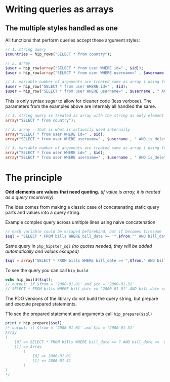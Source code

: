 # Writing queries as arrays

## The multiple styles handled as one

All functions that perform queries accept these argument styles:
```php
// 1. string query
$countries = hip_rows("SELECT * from country");

// 2. array
$user = hip_row(array("SELECT * from user WHERE id=" , $id));
$user = hip_row(array("SELECT * from user WHERE username=" , $username , " AND is_deleted=" , $deleted));

// 3. variable number of arguments are treated same as array ( using func_get_args() )
$user = hip_row("SELECT * from user WHERE id=" , $id);
$user = hip_row("SELECT * from user WHERE username=" , $username , " AND is_deleted=" , $deleted);
```

This is only syntax sugar to allow for cleaner code (less verbose). The parameters from the examples above are internaly all handled the same.
```php
// 1. string query is treated as array with the string as only element
array("SELECT * from country");

// 2. array - that is what is actaually used internally
array("SELECT * from user WHERE id=" , $id);
array("SELECT * from user WHERE username=" , $username , " AND is_deleted=" , $deleted);

// 3. variable number of arguments are treated same as array ( using func_get_args() )
array("SELECT * from user WHERE id=" , $id);
array("SELECT * from user WHERE username=" , $username , " AND is_deleted=" , $deleted);
```

# The principle

__Odd elements are values that need quoting.__ _(if value is array, it is treated as a query recursively)_

The idea comes from making a classic case of concatenating static query parts and values into a query string.

Example complex query across umltiple lines using naive concatenation
```php
// each variable could be escaped beforehand, but it becomes tiresome
$sql = "SELECT * FROM bills WHERE bill_date >= '".$from."' AND bill_date <= '".$to."' ORDER by bill_date";
```

Same query in `php_hipster_sql` _(no quotes needed, they will be added automatically and values escaped)_ 
```php
$sql = array("SELECT * FROM bills WHERE bill_date >= ",$from," AND bill_date <= ",$to," ORDER by bill_date");
```

To see the query you can call `hip_build`
```php
echo hip_build($sql);
// output: if $from = '2000-01-01' and $to = '2000-01-31'
// SELECT * FROM bills WHERE bill_date >= '2000-01-01' AND bill_date <= '2000-01-31' ORDER by bill_date
```

The PDO versions of the library do not build the query string, but prepare and execute prepared statements. 

T1o see the prepared statement and arguments call `hip_prepare($sql)`
```php
print_r hip_prepare($sql);
/* output: if $from = '2000-01-01' and $to = '2000-01-31'
Array
(
    [0] => SELECT * FROM bills WHERE bill_date >= ? AND bill_date <=  ORDER by bill_date
    [1] => Array
        (
            [0] => 2000-01-01
            [1] => 2000-01-31
        )
)
*/
```


